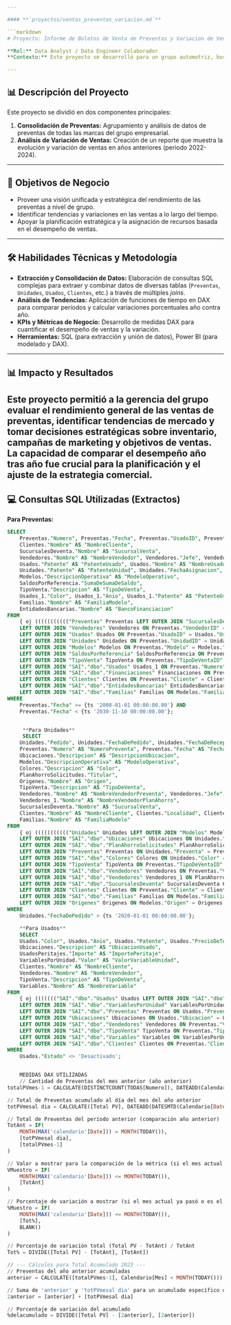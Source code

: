 ```yaml
---

#### **`proyectos/ventas_preventas_variacion.md`**

```markdown
# Proyecto: Informe de Boletos de Venta de Preventas y Variación de Ventas

**Rol:** Data Analyst / Data Engineer Colaborador
**Contexto:** Este proyecto se desarrolló para un grupo automotriz, buscando una visión consolidada de ventas y tendencias.

---
```


## 📊 Descripción del Proyecto

Este proyecto se dividió en dos componentes principales:
1.  **Consolidación de Preventas:** Agrupamiento y análisis de datos de preventas de todas las marcas del grupo empresarial.
2.  **Análisis de Variación de Ventas:** Creación de un reporte que muestra la evolución y variación de ventas en años anteriores (periodo 2022-2024).

---

## 🎯 Objetivos de Negocio

* Proveer una visión unificada y estratégica del rendimiento de las preventas a nivel de grupo.
* Identificar tendencias y variaciones en las ventas a lo largo del tiempo.
* Apoyar la planificación estratégica y la asignación de recursos basada en el desempeño de ventas.

---

## 🛠️ Habilidades Técnicas y Metodología

* **Extracción y Consolidación de Datos:** Elaboración de consultas SQL complejas para extraer y combinar datos de diversas tablas (`Preventas`, `Unidades`, `Usados`, `Clientes`, etc.) a través de múltiples *joins*.
* **Análisis de Tendencias:** Aplicación de funciones de tiempo en DAX para comparar períodos y calcular variaciones porcentuales año contra año.
* **KPIs y Métricas de Negocio:** Desarrollo de medidas DAX para cuantificar el desempeño de ventas y la variación.
* **Herramientas:** SQL (para extracción y unión de datos), Power BI (para modelado y DAX).
---
 ## 📊 Impacto y Resultados
Este proyecto permitió a la gerencia del grupo evaluar el rendimiento general de las ventas de preventas, identificar tendencias de mercado y tomar decisiones estratégicas sobre inventario, campañas de marketing y objetivos de ventas. La capacidad de comparar el desempeño año tras año fue crucial para la planificación y el ajuste de la estrategia comercial.
---
## 💻 Consultas SQL Utilizadas (Extractos)

**Para Preventas:**
```sql
SELECT
    Preventas."Numero", Preventas."Fecha", Preventas."UsadoID", Preventas."PrecioVenta", Preventas."Anulada", Preventas."Modelo", Preventas."Financiacion_Importe",
    Clientes."Nombre" AS "NombreCliente",
    SucursalesDeventa."Nombre" AS "SucursalVenta",
    Vendedores."Nombre" AS "NombreVendedor", Vendedores."Jefe", Vendedores."Activo",
    Usados."Patente" AS "PatenteUsado", Usados."Nombre" AS "NombreUsado",
    Unidades."Patente" AS "PatenteUnidad", Unidades."FechaAsignacion", Unidades."FechaPatentamiento", Unidades."Carroceria",
    Modelos."DescripcionOperativa" AS "ModeloOperativo",
    SaldosPorReferencia."SumaDeSumaDeSaldo",
    TipoVenta."Descripcion" AS "TipoDeVenta",
    Usados_1."Color", Usados_1."Anio", Usados_1."Patente" AS "PatenteUsado2", Usados_1."PrecioDeToma", Usados_1."Marca" AS "MarcaUsado2", Usados_1."Modelo" AS "ModeloUsado2",
    Familias."Nombre" AS "FamiliaModelo",
    EntidadesBancarias."Nombre" AS "BancoFinanciacion"
FROM
    { oj ((((((((((("Preventas" Preventas LEFT OUTER JOIN "SucursalesDeventa" SucursalesDeventa ON Preventas."Sucursal" = SucursalesDeventa."Numero")
    LEFT OUTER JOIN "Vendedores" Vendedores ON Preventas."VendedorID" = Vendedores."VendedorId")
    LEFT OUTER JOIN "Usados" Usados ON Preventas."UsadoID" = Usados."UsadoID")
    LEFT OUTER JOIN "Unidades" Unidades ON Preventas."UnidadID" = Unidades."UnidadID")
    LEFT OUTER JOIN "Modelos" Modelos ON Preventas."Modelo" = Modelos."Modelo")
    LEFT OUTER JOIN "SaldosPorReferencia" SaldosPorReferencia ON Preventas."Numero" = SaldosPorReferencia."Referencia")
    LEFT OUTER JOIN "TipoVenta" TipoVenta ON Preventas."TipoDeVentaID" = TipoVenta."TipoVentaID")
    LEFT OUTER JOIN "SAI"."dbo"."Usados" Usados_1 ON Preventas."Numero" = Usados_1."PreVentaOrigen")
    LEFT OUTER JOIN "SAI"."dbo"."Financiaciones" Financiaciones ON Preventas."FinanciacionID" = Financiaciones."FinanciacionID")
    LEFT OUTER JOIN "Clientes" Clientes ON Preventas."Cliente" = Clientes."Codigo")
    LEFT OUTER JOIN "SAI"."dbo"."EntidadesBancarias" EntidadesBancarias ON Financiaciones."BancoID" = EntidadesBancarias."BancoID")
    LEFT OUTER JOIN "SAI"."dbo"."Familias" Familias ON Modelos."Familia" = Familias."FamiliaID"}
WHERE
    Preventas."Fecha" >= {ts '2000-01-01 00:00:00.00'} AND
    Preventas."Fecha" < {ts '2030-11-10 00:00:00.00'};


     **Para Unidades**
     SELECT
    Unidades."Pedido", Unidades."FechaDePedido", Unidades."FechaDeRecepcion", Unidades."Posicion", Unidades."VIN", Unidades."IDFabrica", Unidades."UnidadActiva", Unidades."Patente", Unidades."Responsable", Unidades."Status", Unidades."StatusFec", Unidades."Factura", Unidades."Entregada", Unidades."Facturada", Unidades."Confirmada", Unidades."FacturaCompra", Unidades."ReservaDia", Unidades."ReservaCliente", Unidades."ReservaUsuario", Unidades."ReservaDiaVence", Unidades."FechaPatentamiento", Unidades."UnidadTipo", Unidades."OrdenDeEmbarqueFecha", Unidades."FechaFacturaTerminal", Unidades."FacturaFecha",
    Preventas."Numero" AS "NumeroPreventa", Preventas."Fecha" AS "FechaPreventa",
    Ubicaciones."Descripcion" AS "DescripcionUbicacion",
    Modelos."DescripcionOperativa" AS "ModeloOperativa",
    Colores."Descripcion" AS "Color",
    PlanAhorroSolicitudes."Titular",
    Origenes."Nombre" AS "Origen",
    TipoVenta."Descripcion" AS "TipoDeVenta",
    Vendedores."Nombre" AS "NombreVendedorPreventa", Vendedores."Jefe",
    Vendedores_1."Nombre" AS "NombreVendedorPlanAhorro",
    SucursalesDeventa."Nombre" AS "SucursalVenta",
    Clientes."Nombre" AS "NombreCliente", Clientes."Localidad", Clientes."Provincia",
    Familias."Nombre" AS "FamiliaModelo"
FROM
    { oj ((((((((((("Unidades" Unidades LEFT OUTER JOIN "Modelos" Modelos ON Unidades."Modelo" = Modelos."Modelo")
    LEFT OUTER JOIN "SAI"."dbo"."Ubicaciones" Ubicaciones ON Unidades."Ubicacion" = Ubicaciones."UbicacionID")
    LEFT OUTER JOIN "SAI"."dbo"."PlanAhorroSolicitudes" PlanAhorroSolicitudes ON Unidades."UnidadID" = PlanAhorroSolicitudes."UnidadID")
    LEFT OUTER JOIN "Preventas" Preventas ON Unidades."Preventa" = Preventas."Numero")
    LEFT OUTER JOIN "SAI"."dbo"."Colores" Colores ON Unidades."Color" = Colores."ColorID")
    LEFT OUTER JOIN "TipoVenta" TipoVenta ON Preventas."TipoDeVentaID" = TipoVenta."TipoDeVentaID")
    LEFT OUTER JOIN "SAI"."dbo"."Vendedores" Vendedores ON Preventas."VendedorID" = Vendedores."VendedorId")
    LEFT OUTER JOIN "SAI"."dbo"."Vendedores" Vendedores_1 ON PlanAhorroSolicitudes."CodVendedor" = Vendedores_1."VendedorId")
    LEFT OUTER JOIN "SAI"."dbo"."SucursalesDeventa" SucursalesDeventa ON Preventas."Sucursal" = SucursalesDeventa."Numero")
    LEFT OUTER JOIN "Clientes" Clientes ON Preventas."Cliente" = Clientes."Codigo")
    LEFT OUTER JOIN "SAI"."dbo"."Familias" Familias ON Modelos."Familia" = Familias."FamiliaID")
    LEFT OUTER JOIN "Origenes" Origenes ON Modelos."Origen" = Origenes."OrigenID"}
WHERE
    Unidades."FechaDePedido" > {ts '2020-01-01 00:00:00.00'};

    **Para Usados**
    SELECT
    Usados."Color", Usados."Anio", Usados."Patente", Usados."PrecioDeToma", Usados."PrecioDeVenta", Usados."FechaDeIngreso", Usados."PreVentaOrigen", Usados."FechaDeVenta", Usados."Preventa", Usados."KM", Usados."Marca", Usados."Modelo", Usados."Estado",Usados."Nombre" AS "NombreUsado",
    Ubicaciones."Descripcion" AS "UbicacionUsado",
    UsadosPeritajes."Importe" AS "ImportePeritaje",
    VariablesPorUnidad."Valor" AS "ValorVariableUnidad",
    Clientes."Nombre" AS "NombreCliente",
    Vendedores."Nombre" AS "NombreVendedor",
    TipoVenta."Descripcion" AS "TipoDeVenta",
    Variables."Nombre" AS "NombreVariable"
FROM
    { oj ((((((("SAI"."dbo"."Usados" Usados LEFT OUTER JOIN "SAI"."dbo"."UsadosPeritajes" UsadosPeritajes ON Usados."UsadoID" = UsadosPeritajes."UsadoID")
    LEFT OUTER JOIN "SAI"."dbo"."VariablesPorUnidad" VariablesPorUnidad ON Usados."UsadoID" = VariablesPorUnidad."UsadoID")
    LEFT OUTER JOIN "SAI"."dbo"."Preventas" Preventas ON Usados."Preventa" = Preventas."Numero")
    LEFT OUTER JOIN "Ubicaciones" Ubicaciones ON Usados."Ubicacion" = Ubicaciones."UbicacionID")
    LEFT OUTER JOIN "SAI"."dbo"."Vendedores" Vendedores ON Preventas."VendedorID" = Vendedores."VendedorId")
    LEFT OUTER JOIN "SAI"."dbo"."TipoVenta" TipoVenta ON Preventas."TipoDeVentaID" = TipoVenta."TipoDeVentaID")
    LEFT OUTER JOIN "SAI"."dbo"."Variables" Variables ON VariablesPorUnidad."VariableID" = Variables."VariableID")
    LEFT OUTER JOIN "SAI"."dbo"."Clientes" Clientes ON Preventas."Cliente" = Clientes."Codigo"}
WHERE
    Usados."Estado" <> 'Desactivado';


    MEDIDAS DAX UTILIZADAS
    // Cantidad de Preventas del mes anterior (año anterior)
totalPVmes-1 = CALCULATE(DISTINCTCOUNT(TODAS[Numero]), DATEADD(Calendario[Date], -1, YEAR))

// Total de Preventas acumulado al día del mes del año anterior
totPVmesal dia = CALCULATE([Total PV], DATEADD(DATESMTD(Calendario[Date] <= TODAY()), -1, YEAR))

// Total de Preventas del período anterior (comparación año anterior)
TotAnt = IF(
    MONTH(MAX('calendario'[Date])) = MONTH(TODAY()),
    [totPVmesal dia],
    [totalPVmes-1]
)

// Valor a mostrar para la comparación de la métrica (si el mes actual ya pasó o es el actual)
VMuestro = IF(
    MONTH(MAX('calendario'[Date])) <= MONTH(TODAY()),
    [TotAnt]
)

// Porcentaje de variación a mostrar (si el mes actual ya pasó o es el actual)
%Muestro = IF(
    MONTH(MAX('calendario'[Date])) <= MONTH(TODAY()),
    [Tot%],
    BLANK()
)

// Porcentaje de variación total (Total PV - TotAnt) / TotAnt
Tot% = DIVIDE([Total PV] - [TotAnt], [TotAnt])

// --- Cálculos para Total Acumulado 2023 ---
// Preventas del año anterior acumuladas
anterior = CALCULATE([totalPVmes-1], Calendario[Mes] < MONTH(TODAY()))

// Suma de 'anterior' y 'totPVmesal dia' para un acumulado específico del año anterior
2anterior = [anterior] + [totPVmesal dia]

// Porcentaje de variación del acumulado
%delacumulado = DIVIDE([Total PV] - [2anterior], [2anterior])